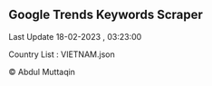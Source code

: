 

## Google Trends Keywords Scraper 
 
Last Update 18-02-2023 , 03:23:00

Country List :
VIETNAM.json



© Abdul Muttaqin 

